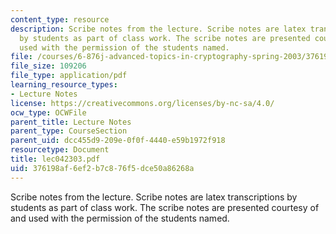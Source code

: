 ```yaml
---
content_type: resource
description: Scribe notes from the lecture. Scribe notes are latex transcriptions
  by students as part of class work. The scribe notes are presented courtesy of and
  used with the permission of the students named.
file: /courses/6-876j-advanced-topics-in-cryptography-spring-2003/376198af6ef2b7c876f5dce50a86268a_lec042303.pdf
file_size: 109206
file_type: application/pdf
learning_resource_types:
- Lecture Notes
license: https://creativecommons.org/licenses/by-nc-sa/4.0/
ocw_type: OCWFile
parent_title: Lecture Notes
parent_type: CourseSection
parent_uid: dcc455d9-209e-0f0f-4440-e59b1972f918
resourcetype: Document
title: lec042303.pdf
uid: 376198af-6ef2-b7c8-76f5-dce50a86268a
---
```

Scribe notes from the lecture. Scribe notes are latex transcriptions by students as part of class work. The scribe notes are presented courtesy of and used with the permission of the students named.